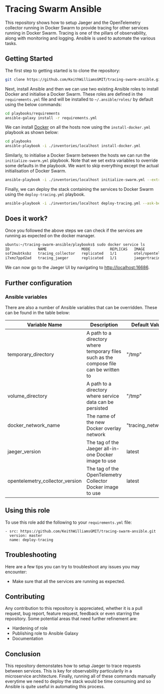 # Tracing Swarm Ansible

This repository shows how to setup Jaeger and the OpenTelemetry collector running in Docker Swarm to provide tracing for other services running in Docker Swarm. Tracing is one of the pillars of observability, along with monitoring and logging. Ansible is used to automate the various tasks.

## Getting Started

The first step to getting started is to clone the repository:

```bash
git clone https://github.com/KeithWilliamsGMIT/tracing-swarm-ansible.git
```

Next, install Ansible and then we can use two existing Ansible roles to install Docker and initialise a Docker Swarm. These roles are defined in the `requirements.yml` file and will be installed to `~/.ansible/roles/` by default using the below commands:

```bash
cd playbooks/requirements
ansible-galaxy install -r requirements.yml
```

We can install [Docker](https://docs.docker.com/install/) on all the hosts now using the `install-docker.yml` playbook as shown below:

```bash
cd playbooks
ansible-playbook -i ./inventories/localhost install-docker.yml
```

Similarly, to initialise a Docker Swarm between the hosts we can run the `initialize-swarm.yml` playbook. Note that we set extra variables to override some defaults in the playbook. We want to skip everything except the actual initialisation of Docker Swarm.

```bash
ansible-playbook -i ./inventories/localhost initialize-swarm.yml --extra-vars="{'skip_engine': 'True', 'skip_group': 'True', 'skip_docker_py': 'True'}"
```

Finally, we can deploy the stack containing the services to Docker Swarm using the `deploy-tracing.yml` playbook.

```bash
ansible-playbook -i ./inventories/localhost deploy-tracing.yml --ask-become-pass
```

## Does it work?

Once you followed the above steps we can check if the services are running as expected on the docker manager.

```bash
ubuntu:~/tracing-swarm-ansible/playbooks$ sudo docker service ls
ID             NAME                MODE         REPLICAS   IMAGE                                           PORTS
sof2mubtksbz   tracing_collector   replicated   1/1        otel/opentelemetry-collector:latest             *:9464->9464/tcp, *:55680-55681->55680-55681/tcp
i7xmz7ppd2ad   tracing_jaeger      replicated   1/1        jaegertracing/all-in-one:latest                 *:5778->5778/tcp, *:9411->9411/tcp, *:14268->14268/tcp, *:16686->16686/tcp, *:5775->5775/udp, *:6831-6832->6831-6832/udp
```

We can now go to the Jaeger UI by navigating to [http://localhost:16686](http://localhost:16686).

## Further configuration

### Ansible variables

There are also a number of Ansible variables that can be overridden. These can be found in the table below:

| Variable Name | Description | Default Value |
|---------------|-------------|---------------|
| temporary_directory | A path to a directory where temporary files such as the compose file can be written to | "/tmp" |
| volume_directory | A path to a directory where service data can be persisted | "/tmp" |
| docker_network_name | The name of the new Docker overlay network | "tracing_network" |
| jaeger_version | The tag of the Jaeger all-in-one Docker image to use | latest |
| opentelemetry_collector_version | The tag of the OpenTelemetry Collector Docker image to use | latest |

## Using this role

To use this role add the following to your `requirements.yml` file:

```
- src: https://github.com/KeithWilliamsGMIT/tracing-swarm-ansible.git
  version: master
  name: deploy-tracing
```

## Troubleshooting

Here are a few tips you can try to troubleshoot any issues you may encounter:

+ Make sure that all the services are running as expected.

## Contributing

Any contribution to this repository is appreciated, whether it is a pull request, bug report, feature request, feedback or even starring the repository. Some potential areas that need further refinement are:

+ Hardening of role
+ Publishing role to Ansible Galaxy
+ Documentation

## Conclusion

This repository demonstates how to setup Jaeger to trace requests between services. This is key for observability particularily in a microservice architecture. Finally, running all of these commands manually everytime we need to deploy the stack would be time consuming and so Ansible is quite useful in automating this process.
